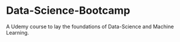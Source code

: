 # Data-Science-Bootcamp
A Udemy course to lay the foundations of Data-Science and Machine Learning.
